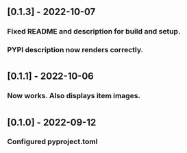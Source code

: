 ## [0.1.3] - 2022-10-07
### Fixed README and description for build and setup.
### PYPI description now renders correctly.
#

## [0.1.1] - 2022-10-06
### Now works. Also displays item images.
#

## [0.1.0] - 2022-09-12
### Configured pyproject.toml